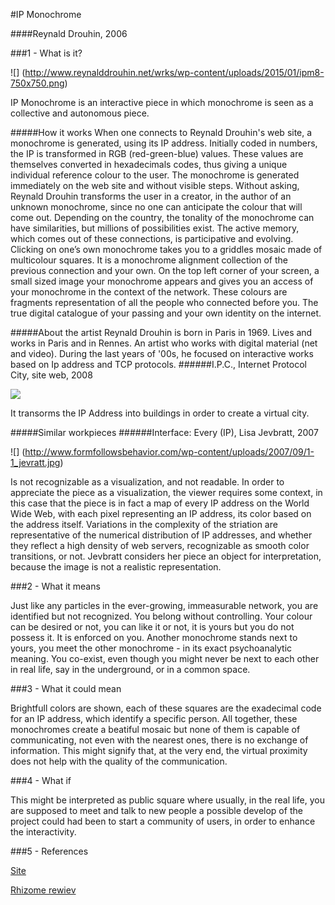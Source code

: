 #IP Monochrome

####Reynald Drouhin, 2006

###1 - What is it?

![] (http://www.reynalddrouhin.net/wrks/wp-content/uploads/2015/01/ipm8-750x750.png)

IP Monochrome is an interactive piece in which monochrome is seen as a collective and autonomous piece. 

#####How it works
When one connects to Reynald Drouhin's web site, a monochrome is generated, using its IP address. Initially coded in numbers, the IP is transformed in RGB (red-green-blue) values. These values are themselves converted in hexadecimals codes, thus giving a unique individual reference colour to the user. The monochrome is generated immediately on the web site and without visible steps.
Without asking, Reynald Drouhin transforms the user in a creator, in the author of an unknown monochrome, since no one can anticipate the colour that will come out. Depending on the country, the tonality of the monochrome can have similarities, but millions of possibilities exist. The active memory, which comes out of these connections, is participative and evolving.
Clicking on one’s own monochrome takes you to a griddles mosaic made of multicolour squares. It is a monochrome alignment collection of the previous connection and your own. On the top left corner of your screen, a small sized image your monochrome appears and gives you an access of your monochrome in the context of the network. These colours are fragments representation of all the people who connected before you.
The true digital catalogue of your passing and your own identity on the internet.

#####About the artist
Reynald Drouhin is born in Paris in 1969. Lives and works in Paris and in Rennes. An artist who works with digital material (net and video). During the last years of '00s, he focused on interactive works based on Ip address and TCP protocols.
######I.P.C., Internet Protocol City, site web, 2008

![](http://www.reynalddrouhin.net/wrks/wp-content/uploads/2008/11/ipc2-750x398.png)

It transorms the IP Address into buildings in order to create a virtual city.

#####Similar workpieces
######Interface: Every (IP), Lisa Jevbratt, 2007

![] (http://www.formfollowsbehavior.com/wp-content/uploads/2007/09/1-1_jevratt.jpg)

Is not recognizable as a visualization, and not readable. In order to appreciate the piece as a visualization, the viewer requires some context, in this case that the piece is in fact a map of every IP address on the World Wide Web, with each pixel representing an IP address, its color based on the address itself. Variations in the complexity of the striation are representative of the numerical distribution of IP addresses, and whether they reflect a high density of web servers, recognizable as smooth color transitions, or not. Jevbratt considers her piece an object for interpretation, because the image is not a realistic representation. 


###2 - What it means

Just like any particles in the ever-growing, immeasurable network, you are identified but not recognized. 
You belong without controlling. Your colour can be desired or not, you can like it or not, it is yours but you do not possess it.
It is enforced on you. Another monochrome stands next to yours, you meet the other monochrome - in its exact psychoanalytic meaning. 
You co-exist, even though you might never be next to each other in real life, say in the underground, or in a common space.


###3 - What it could mean

Brightfull colors are shown, each of these squares are the exadecimal code for an IP address, which identify a specific person. 
All together, these monochromes create a beatiful mosaic but none of them is capable of communicating, not even with the nearest ones, there is no exchange of information.
This might signify that, at the very end, the virtual proximity does not help with the quality of the communication.


###4 - What if

This might be interpreted as public square where usually, in the real life, you are supposed to meet and talk to new people
a possible develop of the project could had been to start a community of users, in order to enhance the interactivity.


###5 - References

[Site](http://www.reynalddrouhin.net/)

[Rhizome rewiev](http://rhizome.org/artbase/artwork/46599/?ref=search_title)

